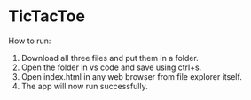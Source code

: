 # TicTacToe
How to run:
1) Download all three files and put them in a folder.
2) Open the folder in vs code and save using ctrl+s.
3) Open index.html in any web browser from file explorer itself.
4) The app will now run successfully.
